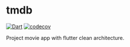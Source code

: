 # tmdb

[![Dart](https://github.com/radikz/tmdb/actions/workflows/dart.yml/badge.svg)](https://github.com/radikz/tmdb/actions/workflows/dart.yml)
[![codecov](https://codecov.io/gh/radikz/tmdb/branch/main/graph/badge.svg?token=BV0JJ9766U)](https://codecov.io/gh/radikz/tmdb)

Project movie app with flutter clean architecture.
